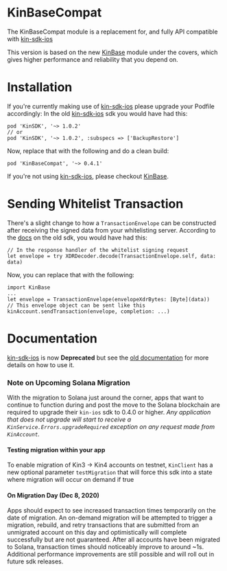 # KinBaseCompat

The KinBaseCompat module is a replacement for, and fully API compatible with [kin-sdk-ios](https://github.com/kinecosystem/kin-sdk-ios)

This version is based on the new [KinBase](../KinBase/README.md) module under the covers, which gives higher performance and reliability that you depend on.

# Installation
If you're currently making use of [kin-sdk-ios](https://github.com/kinecosystem/kin-sdk-ios) please upgrade your Podfile accordingly:
In the old [kin-sdk-ios](https://github.com/kinecosystem/kin-sdk-ios) sdk you would have had this:
```
pod 'KinSDK', '~> 1.0.2'
// or
pod 'KinSDK', '~> 1.0.2', :subspecs => ['BackupRestore']
```
Now, replace that with the following and do a clean build:
```
pod 'KinBaseCompat', '~> 0.4.1'
```

If you're not using [kin-sdk-ios](https://github.com/kinecosystem/kin-sdk-ios), please checkout [KinBase](../KinBase/README.md).

# Sending Whitelist Transaction
There's a slight change to how a `TransactionEnvelope` can be constructed after receiving the signed data from your whitelisting server. According to the [docs](https://docs.kin.org/ios/hi-kin#send-kin-with-a-whitelist-transaction) on the old sdk, you would have had this:
```
// In the response handler of the whitelist signing request
let envelope = try XDRDecoder.decode(TransactionEnvelope.self, data: data)
```
Now, you can replace that with the following:
```
import KinBase
...
let envelope = TransactionEnvelope(envelopeXdrBytes: [Byte](data))
// This envelope object can be sent like this
kinAccount.sendTransaction(envelope, completion: ...)
```

# Documentation
[kin-sdk-ios](https://github.com/kinecosystem/kin-sdk-ios) is now **Deprecated** but see the [old documentation](https://docs.kin.org/ios/sdk) for more details on how to use it.

### Note on Upcoming Solana Migration
With the migration to Solana just around the corner, apps that want to continue to function during and post the move to the Solana blockchain are required to upgrade their `kin-ios` sdk to 0.4.0 or higher.
*Any application that does not upgrade will start to receive a `KinService.Errors.upgradeRequired` exception on any request made from `KinAccount`.*

#### Testing migration within your app
To enable migration of Kin3 -> Kin4 accounts on testnet, `KinClient` has a new optional parameter 
`testMigration` that will force this sdk into a state where migration will occur on demand if true

#### On Migration Day (Dec 8, 2020)
Apps should expect to see increased transaction times temporarily on the date of migration.
An on-demand migration will be attempted to trigger a migration, rebuild, and retry transactions that are submitted from an unmigrated account on this day and optimistically will complete successfully but are not guaranteed.
After all accounts have been migrated to Solana, transaction times should noticeably improve to around ~1s. Additional performance improvements are still possible and will roll out in future sdk releases.